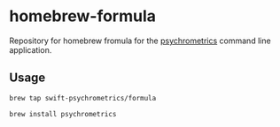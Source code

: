 # homebrew-formula

Repository for homebrew fromula for the
[psychrometrics](https://github.com/swift-psychrometrics/psychrometrics-cli) command
line application.

## Usage

```bash
brew tap swift-psychrometrics/formula
```

```bash
brew install psychrometrics
```
